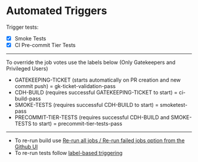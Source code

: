 <!--
 Licensed to Cloudera, Inc. under one
 or more contributor license agreements.  See the NOTICE file
 distributed with this work for additional information
 regarding copyright ownership.  Cloudera, Inc. licenses this file
 to you under the Apache License, Version 2.0 (the
 "License"); you may not use this file except in compliance
 with the License.  You may obtain a copy of the License at

     http://www.apache.org/licenses/LICENSE-2.0

 Unless required by applicable law or agreed to in writing, software
 distributed under the License is distributed on an "AS IS" BASIS,
 WITHOUT WARRANTIES OR CONDITIONS OF ANY KIND, either express or implied.
 See the License for the specific language governing permissions and
 limitations under the License.
-->

Automated Triggers
==============
Trigger tests:

- [x] Smoke Tests
- [x] CI Pre-commit Tier Tests
------------------------------------------
To override the job votes use the labels below (Only Gatekeepers and Privileged Users)

* GATEKEEPING-TICKET    (starts automatically on PR creation and new commit push)  = gk-ticket-validation-pass
* CDH-BUILD             (requires successful GATEKEEPING-TICKET to start)  = ci-build-pass
* SMOKE-TESTS           (requires successful CDH-BUILD to start)                   = smoketest-pass
* PRECOMMIT-TIER-TESTS  (requires successful CDH-BUILD and SMOKE-TESTS to start)   = precommit-tier-tests-pass
-----------
* To re-run build use [Re-run all jobs / Re-run failed jobs option from the Github UI](https://cloudera.atlassian.net/wiki/spaces/ENG/pages/10207297891/GitHub+Actions#recheck%2Cre-trigger-in-Github-actions)
* To re-run tests follow [label-based triggering](https://cloudera.atlassian.net/wiki/spaces/ENG/pages/10776412161)
